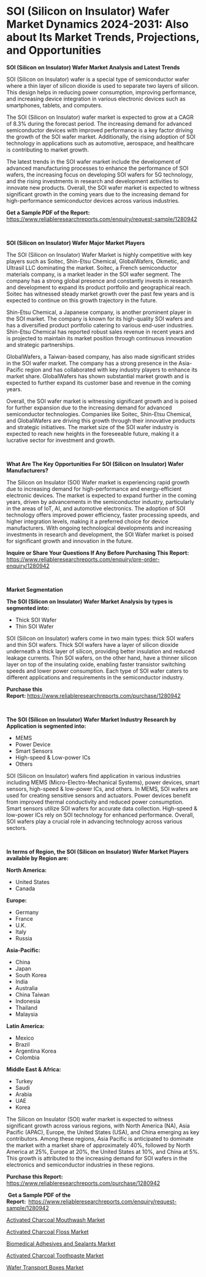 <p><h1>SOI (Silicon on Insulator) Wafer Market Dynamics 2024-2031: Also about Its Market Trends, Projections, and Opportunities</h1></p><p><strong>SOI (Silicon on Insulator) Wafer Market Analysis and Latest Trends</strong></p>
<p><p>SOI (Silicon on Insulator) wafer is a special type of semiconductor wafer where a thin layer of silicon dioxide is used to separate two layers of silicon. This design helps in reducing power consumption, improving performance, and increasing device integration in various electronic devices such as smartphones, tablets, and computers. </p><p>The SOI (Silicon on Insulator) wafer market is expected to grow at a CAGR of 8.3% during the forecast period. The increasing demand for advanced semiconductor devices with improved performance is a key factor driving the growth of the SOI wafer market. Additionally, the rising adoption of SOI technology in applications such as automotive, aerospace, and healthcare is contributing to market growth.</p><p>The latest trends in the SOI wafer market include the development of advanced manufacturing processes to enhance the performance of SOI wafers, the increasing focus on developing SOI wafers for 5G technology, and the rising investments in research and development activities to innovate new products. Overall, the SOI wafer market is expected to witness significant growth in the coming years due to the increasing demand for high-performance semiconductor devices across various industries.</p></p>
<p><strong>Get a Sample PDF of the Report:&nbsp;</strong> <a href="https://www.reliableresearchreports.com/enquiry/request-sample/1280942">https://www.reliableresearchreports.com/enquiry/request-sample/1280942</a></p>
<p>&nbsp;</p>
<p><strong>SOI (Silicon on Insulator) Wafer Major Market Players</strong></p>
<p><p>The SOI (Silicon on Insulator) Wafer Market is highly competitive with key players such as Soitec, Shin-Etsu Chemical, GlobalWafers, Okmetic, and Ultrasil LLC dominating the market. Soitec, a French semiconductor materials company, is a market leader in the SOI wafer segment. The company has a strong global presence and constantly invests in research and development to expand its product portfolio and geographical reach. Soitec has witnessed steady market growth over the past few years and is expected to continue on this growth trajectory in the future.</p><p>Shin-Etsu Chemical, a Japanese company, is another prominent player in the SOI market. The company is known for its high-quality SOI wafers and has a diversified product portfolio catering to various end-user industries. Shin-Etsu Chemical has reported robust sales revenue in recent years and is projected to maintain its market position through continuous innovation and strategic partnerships.</p><p>GlobalWafers, a Taiwan-based company, has also made significant strides in the SOI wafer market. The company has a strong presence in the Asia-Pacific region and has collaborated with key industry players to enhance its market share. GlobalWafers has shown substantial market growth and is expected to further expand its customer base and revenue in the coming years.</p><p>Overall, the SOI wafer market is witnessing significant growth and is poised for further expansion due to the increasing demand for advanced semiconductor technologies. Companies like Soitec, Shin-Etsu Chemical, and GlobalWafers are driving this growth through their innovative products and strategic initiatives. The market size of the SOI wafer industry is expected to reach new heights in the foreseeable future, making it a lucrative sector for investment and growth.</p></p>
<p>&nbsp;</p>
<p><strong>What Are The Key Opportunities For SOI (Silicon on Insulator) Wafer Manufacturers?</strong></p>
<p><p>The Silicon on Insulator (SOI) Wafer market is experiencing rapid growth due to increasing demand for high-performance and energy-efficient electronic devices. The market is expected to expand further in the coming years, driven by advancements in the semiconductor industry, particularly in the areas of IoT, AI, and automotive electronics. The adoption of SOI technology offers improved power efficiency, faster processing speeds, and higher integration levels, making it a preferred choice for device manufacturers. With ongoing technological developments and increasing investments in research and development, the SOI Wafer market is poised for significant growth and innovation in the future.</p></p>
<p><strong>Inquire or Share Your Questions If Any Before Purchasing This Report:</strong> <a href="https://www.reliableresearchreports.com/enquiry/pre-order-enquiry/1280942">https://www.reliableresearchreports.com/enquiry/pre-order-enquiry/1280942</a></p>
<p>&nbsp;</p>
<p><strong>Market Segmentation</strong></p>
<p><strong>The SOI (Silicon on Insulator) Wafer Market Analysis by types is segmented into:</strong></p>
<p><ul><li>Thick SOI Wafer</li><li>Thin SOI Wafer</li></ul></p>
<p><p>SOI (Silicon on Insulator) wafers come in two main types: thick SOI wafers and thin SOI wafers. Thick SOI wafers have a layer of silicon dioxide underneath a thick layer of silicon, providing better insulation and reduced leakage currents. Thin SOI wafers, on the other hand, have a thinner silicon layer on top of the insulating oxide, enabling faster transistor switching speeds and lower power consumption. Each type of SOI wafer caters to different applications and requirements in the semiconductor industry.</p></p>
<p><strong>Purchase this Report:&nbsp;</strong><a href="https://www.reliableresearchreports.com/purchase/1280942">https://www.reliableresearchreports.com/purchase/1280942</a></p>
<p>&nbsp;</p>
<p><strong>The SOI (Silicon on Insulator) Wafer Market Industry Research by Application is segmented into:</strong></p>
<p><ul><li>MEMS</li><li>Power Device</li><li>Smart Sensors</li><li>High-speed & Low-power ICs</li><li>Others</li></ul></p>
<p><p>SOI (Silicon on Insulator) wafers find application in various industries including MEMS (Micro-Electro-Mechanical Systems), power devices, smart sensors, high-speed & low-power ICs, and others. In MEMS, SOI wafers are used for creating sensitive sensors and actuators. Power devices benefit from improved thermal conductivity and reduced power consumption. Smart sensors utilize SOI wafers for accurate data collection. High-speed & low-power ICs rely on SOI technology for enhanced performance. Overall, SOI wafers play a crucial role in advancing technology across various sectors.</p></p>
<p>&nbsp;</p>
<p><strong>In terms of Region, the SOI (Silicon on Insulator) Wafer Market Players available by Region are:</strong></p>
<p>
    <p> <strong> North America: </strong>
        <ul>
            <li>United States</li>
            <li>Canada</li>
        </ul>
        </p> 
    <p> <strong> Europe: </strong>
        <ul>
            <li>Germany</li>
            <li>France</li>
            <li>U.K.</li>
            <li>Italy</li>
            <li>Russia</li>
        </ul>
        </p> 
    <p> <strong> Asia-Pacific: </strong>
        <ul>
            <li>China</li>
            <li>Japan</li>
            <li>South Korea</li>
            <li>India</li>
            <li>Australia</li>
            <li>China Taiwan</li>
            <li>Indonesia</li>
            <li>Thailand</li>
            <li>Malaysia</li>
        </ul>
        </p> 
    <p> <strong> Latin America: </strong>
        <ul>
            <li>Mexico</li>
            <li>Brazil</li>
            <li>Argentina Korea</li>
            <li>Colombia</li>
        </ul>
        </p> 
    <p> <strong> Middle East & Africa: </strong>
        <ul>
            <li>Turkey</li>
            <li>Saudi</li>
            <li>Arabia</li>
            <li>UAE</li>
            <li>Korea</li>
        </ul>
    </p>
    </p>
<p><p>The Silicon on Insulator (SOI) wafer market is expected to witness significant growth across various regions, with North America (NA), Asia Pacific (APAC), Europe, the United States (USA), and China emerging as key contributors. Among these regions, Asia Pacific is anticipated to dominate the market with a market share of approximately 40%, followed by North America at 25%, Europe at 20%, the United States at 10%, and China at 5%. This growth is attributed to the increasing demand for SOI wafers in the electronics and semiconductor industries in these regions.</p></p>
<p><strong>Purchase this Report: </strong><a href="https://www.reliableresearchreports.com/purchase/1280942">https://www.reliableresearchreports.com/purchase/1280942</a></p>
<p>&nbsp;<strong>Get a Sample PDF of the Report:&nbsp;&nbsp;</strong><a href="https://www.reliableresearchreports.com/enquiry/request-sample/1280942">https://www.reliableresearchreports.com/enquiry/request-sample/1280942</a></p>
<p><strong></strong></p>
<p><p><a href="https://medium.com/@karenglover656/decoding-activated-charcoal-mouthwash-market-metrics-market-share-trends-and-growth-patterns-e3432e5b271a">Activated Charcoal Mouthwash Market</a></p><p><a href="https://medium.com/@karenglover656/activated-charcoal-floss-market-comprehensive-assessment-by-type-application-and-geography-a9d32a1e86b8">Activated Charcoal Floss Market</a></p><p><a href="https://github.com/tamvrosiya/Market-Research-Report-List-2/blob/main/biomedical-adhesives-and-sealants-market.md">Biomedical Adhesives and Sealants Market</a></p><p><a href="https://medium.com/@karenglover656/activated-charcoal-toothpaste-market-analysis-and-sze-forecasted-for-period-from-2024-to-2031-c1645abb5768">Activated Charcoal Toothpaste Market</a></p><p><a href="https://github.com/pizolina/Market-Research-Report-List-3/blob/main/wafer-transport-boxes-market.md">Wafer Transport Boxes Market</a></p></p>
